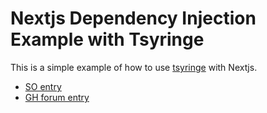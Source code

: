 # Nextjs Dependency Injection Example with Tsyringe

This is a simple example of how to use [tsyringe]() with Nextjs.

- [SO entry](https://stackoverflow.com/questions/74064575/tsyringes-resolve-function-throws-typeinfo-not-known-for-x-error-when-using)
- [GH forum entry](https://github.com/vercel/next.js/discussions/46805)

